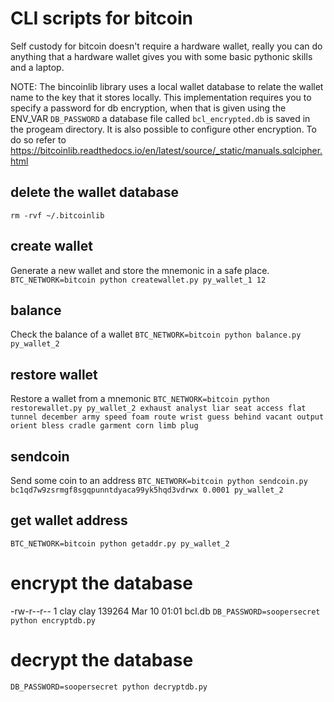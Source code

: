 # CLI scripts for bitcoin
Self custody for bitcoin doesn't require a hardware wallet, really you can do anything that a hardware wallet gives you with  some basic pythonic skills and a laptop.

NOTE: The bincoinlib library uses a local wallet database to relate the wallet name to the key that it stores locally. This implementation requires you to specify a password for db encryption, when that is given using the ENV_VAR `DB_PASSWORD` a database file called `bcl_encrypted.db` is saved in the progeam directory. It is also possible to configure other encryption. To do so refer to https://bitcoinlib.readthedocs.io/en/latest/source/_static/manuals.sqlcipher.html

## delete the wallet database
`rm -rvf ~/.bitcoinlib`

## create wallet
Generate a new wallet and store the mnemonic in a safe place.
`BTC_NETWORK=bitcoin python createwallet.py py_wallet_1 12`

## balance
Check the balance of a wallet
`BTC_NETWORK=bitcoin python balance.py py_wallet_2`

## restore wallet
Restore a wallet from a mnemonic
`BTC_NETWORK=bitcoin python restorewallet.py py_wallet_2 exhaust analyst liar seat access flat tunnel december army speed foam route wrist guess behind vacant output orient bless cradle garment corn limb plug`

## sendcoin
Send some coin to an address
`BTC_NETWORK=bitcoin python sendcoin.py bc1qd7w9zsrmgf8sgqpunntdyaca99yk5hqd3vdrwx 0.0001 py_wallet_2`

## get wallet address
`BTC_NETWORK=bitcoin python getaddr.py py_wallet_2`

# encrypt the database
-rw-r--r-- 1 clay clay 139264 Mar 10 01:01 bcl.db
`DB_PASSWORD=soopersecret python encryptdb.py`

# decrypt the database
`DB_PASSWORD=soopersecret python decryptdb.py`

